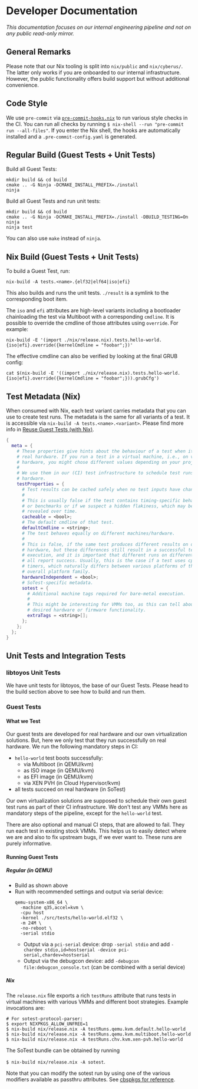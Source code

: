 # Developer Documentation

_This documentation focuses on our internal engineering pipeline and not on
any public read-only mirror._

## General Remarks

Please note that our Nix tooling is split into `nix/public` and
`nix/cyberus/`. The latter only works if you are onboarded to our internal
infrastructure. However, the public functionality offers build support but
without additional convenience.

## Code Style

We use `pre-commit` via [`pre-commit-hooks.nix`](https://github.com/cachix/pre-commit-hooks.nix)
to run various style checks in the CI. You can run all checks by running
`$ nix-shell --run "pre-commit run --all-files"`. If you enter the Nix shell,
the hooks are automatically installed and a `.pre-commit-config.yaml` is
generated.


## Regular Build (Guest Tests + Unit Tests)

Build all Guest Tests:

```shell
mkdir build && cd build
cmake .. -G Ninja -DCMAKE_INSTALL_PREFIX=./install
ninja
```

Build all Guest Tests and run unit tests:

```shell
mkdir build && cd build
cmake .. -G Ninja -DCMAKE_INSTALL_PREFIX=./install -DBUILD_TESTING=On
ninja
ninja test
```

You can also use `make` instead of `ninja`.


## Nix Build (Guest Tests + Unit Tests)

To build a Guest Test, run:

```shell
nix-build -A tests.<name>.{elf32|elf64|iso|efi}
```

This also builds and runs the unit tests. `./result` is a symlink to the
corresponding boot item.

The `iso` and `efi` attributes are high-level variants including a bootloader
chainloading the test via Multiboot with a corresponding `cmdline`. It is
possible to override the cmdline of those attributes using `override`. For
example:

```shell
nix-build -E '(import ./nix/release.nix).tests.hello-world.{iso|efi}.override({kernelCmdline = "foobar";})'
```

The effective cmdline can also be verified by looking at the final GRUB config:

```shell
cat $(nix-build -E '((import ./nix/release.nix).tests.hello-world.{iso|efi}.override({kernelCmdline = "foobar";})).grubCfg')
```


## Test Metadata (Nix)

When consumed with Nix, each test variant carries metadata that you can use to
create test runs. The metadata is the same for all variants of a test.
It is accessible via `nix-build -A tests.<name>.<variant>`. Please find more
info in [Reuse Guest Tests (with Nix)](/doc/nix-reuse-guest-tests/nix-reuse-guest-tests.md).

<!--
It is important that we don't export these settings as meta.sotest = {} as
otherwise, the cbspkgs pipeline might think that these are sotest runs, which
they are not.
-->

```nix
{
  meta = {
    # These properties give hints about the behaviour of a test when it runs on
    # real hardware. If you run a test in a virtual machine, i.e., on virtual
    # hardware, you might chose different values depending on your project.
    #
    # We use them in our (CI) test infrastructure to schedule test runs on real
    # hardware.
    testProperties = {
      # Test results can be cached safely when no test inputs have changed.
      #
      # This is usually false if the test contains timing-specific behavior
      # or benchmarks or if we suspect a hidden flakiness, which may be
      # revealed over time.
      cacheable = <bool>;
      # The default cmdline of that test.
      defaultCmdline = <string>;
      # The test behaves equally on different machines/hardware.
      #
      # This is false, if the same test produces different results on different
      # hardware, but these differences still result in a successful test
      # execution, and it is important that different runs on different machines
      # all report success. Usually, this is the case if a test uses cpuid or
      # timers, which naturally differs between various platforms of the same
      # overall platform family.
      hardwareIndependent = <bool>;
      # SoTest-specific metadata.
      sotest = {
        # Additional machine tags required for bare-metal execution.
        #
        # This might be interesting for VMMs too, as this can tell about
        # desired hardware or firmware functionality.
        extraTags = <string>[];
      };
    };
  };
}
```


## Unit Tests and Integration Tests

### libtoyos Unit Tests

We have unit tests for libtoyos, the base of our Guest Tests. Please head to the
build section above to see how to build and run them.


### Guest Tests

#### What we Test

Our guest tests are developed for real hardware and our own virtualization
solutions. But, here we only test that they run successfully on real hardware.
We run the following mandatory steps in CI:

- `hello-world` test boots successfully:
    - via Multiboot (in QEMU/kvm)
    - as ISO image (in QEMU/kvm)
    - as EFI image (in QEMU/kvm)
    - via XEN PVH (in Cloud Hypervisor/kvm)
- all tests succeed on real hardware (in SoTest)

Our own virtualization solutions are supposed to schedule their own guest test
runs as part of their CI infrastructure. We don't test any VMMs here as
mandatory steps of the pipeline, except for the `hello-world` test.

There are also optional and manual CI steps, that are allowed to fail. They run
each test in existing stock VMMs. This helps us to easily detect where we are
and also to fix upstream bugs, if we ever want to. These runs are purely
informative.


#### Running Guest Tests

##### Regular (in QEMU)

- Build as shown above
- Run with recommended settings and output via serial device:
  ```console
  qemu-system-x86_64 \
    -machine q35,accel=kvm \
    -cpu host
    -kernel ./src/tests/hello-world.elf32 \
    -m 24M \
    -no-reboot \
    -serial stdio
  ```
    - Output via a `pci-serial` device: drop `-serial stdio` and add
      `-chardev stdio,id=hostserial -device pci-serial,chardev=hostserial`
    - Output via the debugcon device: add
      `-debugcon file:debugcon_console.txt` (can be combined with a serial device)


##### Nix

The `release.nix` file exports a rich `testRuns` attribute that runs tests
in virtual machines with various VMMs and different boot strategies. Example
invocations are:

```
# For sotest-protocol-parser:
$ export NIXPKGS_ALLOW_UNFREE=1
$ nix-build nix/release.nix -A testRuns.qemu.kvm.default.hello-world
$ nix-build nix/release.nix -A testRuns.qemu.kvm.multiboot.hello-world
$ nix-build nix/release.nix -A testRuns.chv.kvm.xen-pvh.hello-world
```

The SoTest bundle can be obtained by running

`$ nix-build nix/release.nix -A sotest`.

Note that you can modify the sotest run by using one of the various modifiers
available as passthru attributes. See [cbspkgs for reference](https://gitlab.vpn.cyberus-technology.de/infrastructure/cbspkgs/-/blob/4d38d483167d09fbe95f99886010776e736e250b/lib/README.md).
